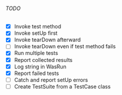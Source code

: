 ###### TODO 
- [x] Invoke test method
- [x] Invoke setUp first
- [x] Invoke tearDown afterward
- [ ] Invoke tearDown even if test method fails
- [x] Run multiple tests
- [x] Report collected results
- [x] Log string in WasRun
- [x] Report failed tests
- [ ] Catch and report setUp errors
- [ ] Create TestSuite from a TestCase class
